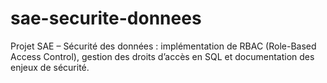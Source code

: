 # sae-securite-donnees
Projet SAE – Sécurité des données : implémentation de RBAC (Role-Based Access Control),  gestion des droits d’accès en SQL et documentation des enjeux de sécurité.
